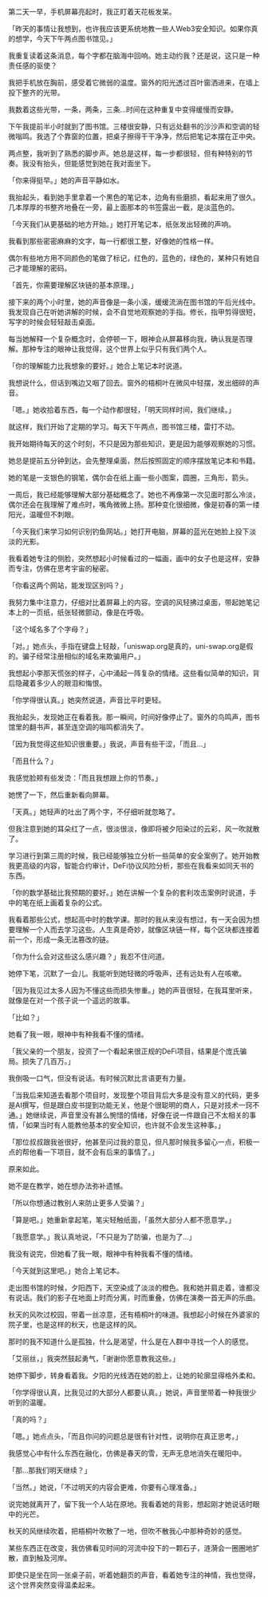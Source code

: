 第二天一早，手机屏幕亮起时，我正盯着天花板发呆。

「昨天的事情让我想到，也许我应该更系统地教一些人Web3安全知识。如果你真的想学，今天下午两点图书馆见。」

我重复读着这条消息，每个字都在脑海中回响。她主动约我？还是说，这只是一种责任感的驱使？

我把手机放在胸前，感受着它微弱的温度。窗外的阳光透过百叶窗洒进来，在墙上投下整齐的光带。

我数着这些光带，一条，两条，三条...时间在这种重复中变得缓慢而安静。

下午我提前半小时就到了图书馆。三楼很安静，只有远处翻书的沙沙声和空调的轻微嗡鸣。我选了个靠窗的位置，把桌子擦得干干净净，然后把笔记本摆在正中央。

两点整，我听到了熟悉的脚步声。她总是这样，每一步都很轻，但有种特别的节奏。我没有抬头，但能感觉到她在我对面坐下。

「你来得挺早。」她的声音平静如水。

我抬起头，看到她手里拿着一个黑色的笔记本，边角有些磨损，看起来用了很久。几本厚厚的书整齐地叠在一旁，最上面那本的书签露出一截，是淡蓝色的。

「今天我们从更基础的地方开始。」她打开笔记本，纸张发出轻微的声响。

我看到那些密密麻麻的文字，每一行都很工整，好像她的性格一样。

偶尔有些地方用不同颜色的笔做了标记，红色的，蓝色的，绿色的，某种只有她自己才能理解的密码。

「首先，你需要理解区块链的基本原理。」

接下来的两个小时里，她的声音像是一条小溪，缓缓流淌在图书馆的午后光线中。我发现自己在听她讲解的时候，会不自觉地观察她的手指。修长，指甲剪得很短，写字的时候会轻轻敲击桌面。

每当她解释一个复杂概念时，会停顿一下，眼神会从屏幕移向我，确认我是否理解。那种专注的眼神让我觉得，这个世界上似乎只有我们两个人。

「你的理解能力比我想象的要好。」她合上笔记本时说道。

我想说什么，但话到嘴边又咽了回去。窗外的梧桐叶在微风中轻摆，发出细碎的声音。

「嗯。」她收拾着东西，每一个动作都很轻，「明天同样时间，我们继续。」

就这样，我们开始了定期的学习。每天下午两点，图书馆三楼，雷打不动。

我开始期待每天的这个时刻，不只是因为那些知识，更是因为能够观察她的习惯。

她总是提前五分钟到达，会先整理桌面，然后按照固定的顺序摆放笔记本和书籍。

她的笔是一支银色的钢笔，偶尔会在纸上画一些小图案，圆圈，三角形，箭头。

一周后，我已经能够理解大部分基础概念了。她也不再像第一次见面时那么冷淡，偶尔还会在我理解了难点时，嘴角微微上扬。那种变化很细微，像是初春的第一缕阳光，温暖但不刺眼。

「今天我们来学习如何识别钓鱼网站。」她打开电脑，屏幕的蓝光在她脸上投下淡淡的光影。

我看着她专注的侧脸，突然想起小时候看过的一幅画，画中的女子也是这样，安静而专注，仿佛在思考宇宙的秘密。

「你看这两个网站，能发现区别吗？」

我努力集中注意力，仔细对比着屏幕上的内容。空调的风轻拂过桌面，带起她笔记本上的一页纸，纸张轻微颤动，像是在呼吸。

「这个域名多了个字母？」

「对。」她点头，手指在键盘上轻敲，「uniswap.org是真的，uni-swap.org是假的。骗子经常注册相似的域名来欺骗用户。」

我想起小李那天慌张的样子，心中涌起一阵复杂的情绪。这些看似简单的知识，背后隐藏着多少人的眼泪和悔恨。

「你学得很认真。」她突然说道，声音比平时更轻。

我抬起头，发现她正在看着我。那一瞬间，时间好像停止了。窗外的鸟鸣声，图书馆里的翻书声，甚至连空调的嗡鸣都消失了。

「因为我觉得这些知识很重要。」我说，声音有些干涩，「而且...」

「而且什么？」

我感觉脸颊有些发烫：「而且我想跟上你的节奏。」


她愣了一下，然后重新看向屏幕。

「天真。」她轻声的吐出了两个字，不仔细听就忽略了。

但我注意到她的耳朵红了一点，很淡很淡，像即将被夕阳染过的云彩，风一吹就散了。

学习进行到第三周的时候，我已经能够独立分析一些简单的安全案例了。她开始教我更高级的内容，智能合约审计，DeFi协议风险分析，那些在我看来如同天书的东西。

「你的数学基础比我预期的要好。」她在讲解一个复杂的套利攻击案例时说道，手中的笔在纸上画着复杂的公式。

我看着那些公式，想起高中时的数学课。那时的我从来没有想过，有一天会因为想要理解一个人而去学习这些。人生真是奇妙，就像区块链一样，每个区块都连接着前一个，形成一条无法篡改的链。

「你为什么会对这些这么感兴趣？」我忍不住问道。

她停下笔，沉默了一会儿。我能听到她轻微的呼吸声，还有远处有人在咳嗽。

「因为我见过太多人因为不懂这些而损失惨重。」她的声音很轻，在我耳里听来，就像是在对一个孩子说一个遥远的故事。

「比如？」

她看了我一眼，眼神中有种我看不懂的情绪。

「我父亲的一个朋友，投资了一个看起来很正规的DeFi项目，结果是个庞氏骗局。损失了几百万。」

我倒吸一口气，但没有说话。有时候沉默比言语更有力量。

「当我后来知道去看那个项目时，发现整个项目背后大多是没有意义的代码，更多是AI撰写，但是跟白皮书提到功能无关，他是个很聪明的商人，只是对技术一窍不通。」她继续说，声音里没有甚么惋惜的情绪，好像在说一件跟自己不太相关的事情，「如果当时有人能教他基本的安全知识，也许就不会发生这种事。」

「那位叔叔跟我爸很好，他甚至问过我的意见，但凡那时候我多留心一点，积极一点的帮他看一下项目，就不会有后来的事情了。」

原来如此。

她不是在教学，她在想办法弥补遗憾。

「所以你想通过教别人来防止更多人受骗？」

「算是吧。」她重新拿起笔，笔尖轻触纸面，「虽然大部分人都不愿意学。」

「我愿意学。」我认真地说，「不只是为了防骗，也是为了...」

我没有说完，但她看了我一眼，眼神中有种我看不懂的情绪。

「今天就到这里吧。」她合上笔记本。

走出图书馆的时候，夕阳西下，天空染成了淡淡的橙色。我和她并肩走着，谁都没有说话。我们的影子在地面上时而分离，时而重叠，仿佛在演奏一首无声的乐曲。

秋天的风吹过校园，带着一丝凉意，还有梧桐叶的味道。我想起小时候在外婆家的院子里，也是这样的秋天，也是这样的风。

那时的我不知道什么是孤独，什么是渴望，什么是在人群中寻找一个人的感觉。

「艾丽丝，」我突然鼓起勇气，「谢谢你愿意教我这些。」

她停下脚步，转身看着我。夕阳的光线洒在她的脸上，让她的轮廓显得格外柔和。

「你学得很认真，比我见过的大部分人都要认真。」她说，声音里带着一种我很少听到的温暖。

「真的吗？」

「嗯。」她点点头，「而且你问的问题总是很有针对性，说明你在真正思考。」

我感觉心中有什么东西在融化，仿佛是春天的雪，无声无息地消失在暖阳中。

「那...那我们明天继续？」

「当然。」她说，「不过明天的内容会更难，你要有心理准备。」

说完她就离开了，留下我一个人站在原地。我看着她的背影，想起刚才她说话时眼中的光芒。

秋天的风继续吹着，把梧桐叶吹散了一地，但吹不散我心中那种奇妙的感觉。

某些东西正在改变，我仿佛看见时间的河流中投下的一颗石子，涟漪会一圈圈地扩散，直到触及河岸。

即使只是坐在同一张桌子前，听着她翻页的声音，看着她专注的神情，我也觉得，这个世界突然变得温柔起来。 
